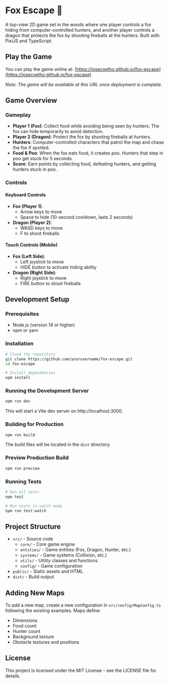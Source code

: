 # Fox Escape 🦊

A top-view 2D game set in the woods where one player controls a fox hiding from computer-controlled hunters, and another player controls a dragon that protects the fox by shooting fireballs at the hunters. Built with PixiJS and TypeScript.

## Play the Game

You can play the game online at: [https://josecoelho.github.io/fox-escape](https://josecoelho.github.io/fox-escape)

*Note: The game will be available at this URL once deployment is complete.*

## Game Overview

### Gameplay
- **Player 1 (Fox)**: Collect food while avoiding being seen by hunters. The fox can hide temporarily to avoid detection.
- **Player 2 (Dragon)**: Protect the fox by shooting fireballs at hunters.
- **Hunters**: Computer-controlled characters that patrol the map and chase the fox if spotted.
- **Food & Poo**: When the fox eats food, it creates poo. Hunters that step in poo get stuck for 5 seconds.
- **Score**: Earn points by collecting food, defeating hunters, and getting hunters stuck in poo.

### Controls

#### Keyboard Controls
- **Fox (Player 1)**:
  - Arrow keys to move
  - Space to hide (10-second cooldown, lasts 2 seconds)
- **Dragon (Player 2)**:
  - WASD keys to move
  - F to shoot fireballs

#### Touch Controls (Mobile)
- **Fox (Left Side)**:
  - Left joystick to move
  - HIDE button to activate hiding ability
- **Dragon (Right Side)**:
  - Right joystick to move
  - FIRE button to shoot fireballs

## Development Setup

### Prerequisites
- Node.js (version 14 or higher)
- npm or yarn

### Installation
```bash
# Clone the repository
git clone https://github.com/yourusername/fox-escape.git
cd fox-escape

# Install dependencies
npm install
```

### Running the Development Server
```bash
npm run dev
```
This will start a Vite dev server on http://localhost:3000.

### Building for Production
```bash
npm run build
```
The build files will be located in the `dist` directory.

### Preview Production Build
```bash
npm run preview
```

### Running Tests
```bash
# Run all tests
npm test

# Run tests in watch mode
npm run test:watch
```

## Project Structure

- `src/` - Source code
  - `core/` - Core game engine
  - `entities/` - Game entities (Fox, Dragon, Hunter, etc.)
  - `systems/` - Game systems (Collision, etc.)
  - `utils/` - Utility classes and functions
  - `config/` - Game configuration
- `public/` - Static assets and HTML
- `dist/` - Build output

## Adding New Maps

To add a new map, create a new configuration in `src/config/MapConfig.ts` following the existing examples. Maps define:
- Dimensions
- Food count
- Hunter count
- Background texture
- Obstacle textures and positions

## License
This project is licensed under the MIT License - see the LICENSE file for details.